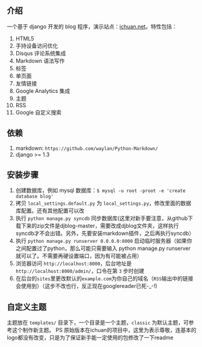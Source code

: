介绍
----
一个基于 django 开发的 blog 程序，演示站点：[ichuan.net][1]。特性包括：

  1. HTML5
  2. 手持设备访问优化
  3. Disqus 评论系统集成
  4. Markdown 语法写作
  5. 标签
  6. 单页面
  7. 友情链接
  8. Google Analytics 集成
  9. 主题
  10. RSS
  11. Google 自定义搜索

依赖
----

1. markdown: `https://github.com/waylan/Python-Markdown/`
2. django >= 1.3

安装步骤
--------

1. 创建数据库，例如 mysql 数据库：`$ mysql -u root -proot -e 'create database blog'`
2. 拷贝 `local_settings.default.py` 为 `local_settings.py`，修改里面的数据库配置。还有其他配置可以改
3. 执行 `python manage.py syncdb` 同步数据库(这里对新手要注意，从github下载下来的zip文件是djblog-master，需要改成djblog文件夹，这样执行syncdb才不会出错。另外，先要安装markdown插件，之后再执行syncdb）
4. 执行 `python manage.py runserver 0.0.0.0:8000` 启动临时服务器（如果你之间配置过了python，那么可能只需要输入
python manage.py runserver 就可以了。不需要再硬设置端口，因为有可能被占用）
5. 浏览器访问 `http://localhost:8000`，后台地址是 `http://localhost:8000/admin/`，口令在第 `3` 步时创建
6. 在后台的`sites`里更改默认的`example.com`为你自己的域名（`RSS`输出中的链接会使用到）（这步不改也行，反正现在googlereader已死-_-!)


自定义主题
----------

主题放在 `templates/` 目录下，一个目录是一个主题，`classic` 为默认主题，可参考这个制作新主题。
PS 原始版本在ichuan的项目中，这里为表示尊敬，连基本的logo都没有改变，只是为了保证新手能一定使用的包修改了一下readme

[1]: http://ichuan.net
[2]: 这个版本取自ichuan的git，连基本的logo都没改变。只是因为自己是纯新手，而且没有指导，只能自己摸索。

